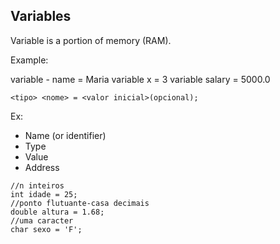 ## Variables

Variable is a portion of memory (RAM).

Example:

variable - name = Maria
variable x = 3
variable salary = 5000.0


```
<tipo> <nome> = <valor inicial>(opcional);
```
Ex:

- Name (or identifier)
- Type
- Value
- Address

```
//n inteiros
int idade = 25;
//ponto flutuante-casa decimais
double altura = 1.68;
//uma caracter
char sexo = 'F';

```